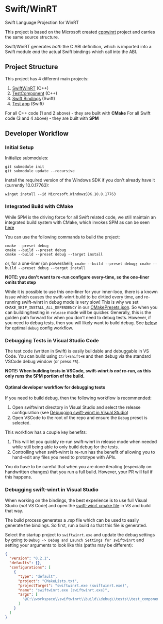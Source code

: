# Swift/WinRT
Swift Language Projection for WinRT

This project is based on the Microsoft created [cppwinrt](https://github.com/microsoft/cppwinrt) project and carries the same source structure.

Swift/WinRT generates *both* the C ABI definition, which is imported into a Swift module *and* the actual Swift bindings which call into the ABI.

## Project Structure

This project has 4 different main projects:
1. [SwiftWinRT](./swiftwinrt) (C++)
2. [TestComponent](./tests/test_component/cpp/) (C++)
3. [Swift Bindings](./tests/test_component/Sources/) (Swift)
4. [Test app](./tests/test_app/) (Swift)

For all C++ code (1 and 2 above) - they are built with **CMake**
For all Swift code (3 and 4 above) - they are built with **SPM**

## Developer Workflow

### Initial Setup

Initialize submodules:
```
git submodule init
git submodule update --recursive
```

Install the required version of the Windows SDK if you don't already have it (currently 10.0.17763):
```
winget install --id Microsoft.WindowsSDK.10.0.17763
```

### Integrated Build with CMake

While SPM is the driving force for all Swift related code, we still maintain an integrated build system with CMake, which invokes SPM as can be seen [here](./tests/CMakeLists.txt)

You can use the following commands to build the project:

```
cmake --preset debug
cmake --build --preset debug
cmake --build --preset debug --target install
```

or, for a one-liner (on powershell);
`cmake --build --preset debug; cmake --build --preset debug --target install`

**NOTE: you don't want to re-run configure every-time, so the one-liner omits that step**

While it is possible to use this one-liner for your inner-loop, there is a known issue which causes the swift-winrt build to be dirtied every time, and re-running swift-winrt in debug mode is very slow! This is why we set `CMAKE_SKIP_INSTALL_ALL_DEPENDENCY` in our [CMakePresets.json](./CMakePresets.json). So when you can building/testing in `release` mode will be quicker. Generally, this is the golden path forward for when you don't need to debug tests. However, if you need to debug tests, then you will likely want to build debug. See [below](#optimal-developer-workflow-for-debugging-tests) for optimal `debug` config workflow.

### Debugging Tests in Visual Studio Code

The test code (written in Swift) is easily buildable and debuggable in VS Code. You can build using `Ctrl+Shift+B` and then debug via the standard VSCode debug window (or press `F5`).

**NOTE: When building tests in VSCode, swift-winrt *is not* re-run, as this only runs the SPM portion of the build.**

#### Optimal developer workflow for debugging tests

If you need to build debug, then the following workflow is recommended:
1. Open swiftwinrt directory in Visual Studio and select the release configuration (see [Debugging swift-winrt in Visual Studio](#debugging-swiftwinrt-in-visual-studio))
2. Open VSCode to the root of the repo and ensure the `Debug` preset is selected.

This workflow has a couple key benefits:
1. This will let you quickly re-run swift-winrt in release mode when needed while still being able to only build debug for the tests.
2. Controlling when swift-winrt is re-run has the benefit of allowing you to hand-edit any files you need to prototype with APIs.

You do have to be careful that when you are done iterating (especially on handwritten changes) that you run a full build. However, your PR will fail if this happens.

### Debugging swift-winrt in Visual Studio

When working on the bindings, the best experience is to use full Visual Studio (*not* VS Code) and open the [swift-winrt cmake file](./swiftwinrt/CMakeLists.txt)
in VS and build that way.

The build process generates a .rsp file which can be used to easily generate the bindings. So first, run a build so that this file is generated.

Select the startup project to `swiftwinrt.exe` and update the debug settings by going to
`Debug -> Debug and Launch Settings for swiftwinrt` and setting your arguments to look like this (paths may be different):


```json
{
  "version": "0.2.1",
  "defaults": {},
  "configurations": [
    {
      "type": "default",
      "project": "CMakeLists.txt",
      "projectTarget": "swiftwinrt.exe (swiftwinrt.exe)",
      "name": "swiftwinrt.exe (swiftwinrt.exe)",
      "args": [
        "@C:\\workspace\\swiftwinrt\\build\\debug\\tests\\test_component\\SwiftWinRT.rsp"
      ]
    }
  ]
}
```
